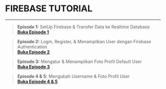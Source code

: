 <h1> FIREBASE TUTORIAL</h1>
<hr>

> **Episode 1:** SetUp Firebase & Transfer Data ke Realtime Database <br/>
**[Buka Episode 1](https://github.com/devanka761/firebase-tutorial/tree/episode-1)**

> **Episode 2:** Login, Register, & Menampilkan User dengan Firebase Authentication <br/>
**[Buka Episode 2](https://github.com/devanka761/firebase-tutorial/tree/episode-2)**

> **Episode 3:** Mengatur & Menampilkan Foto Profil Default User<br/>
**[Buka Episode 3](https://github.com/devanka761/firebase-tutorial/tree/episode-3)**

> **Episode 4 & 5:** Mengubah Username & Foto Profil User<br/>
**[Buka Episode 4 & 5](https://github.com/devanka761/firebase-tutorial/tree/episode-4-d-5)**
